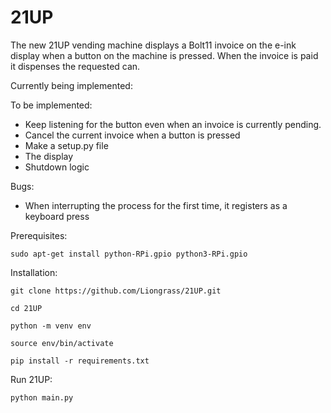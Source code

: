 # 21UP

The new 21UP vending machine displays a Bolt11 invoice on the e-ink display when a button on the machine is pressed. When the invoice is paid it dispenses the requested can.

Currently being implemented:

To be implemented:
- Keep listening for the button even when an invoice is currently pending.
- Cancel the current invoice when a button is pressed
- Make a setup.py file
- The display
- Shutdown logic

Bugs:
- When interrupting the process for the first time, it registers as a keyboard press

Prerequisites:

`sudo apt-get install python-RPi.gpio python3-RPi.gpio`

Installation:

`git clone https://github.com/Liongrass/21UP.git`

`cd 21UP`

`python -m venv env`

`source env/bin/activate`

`pip install -r requirements.txt`

Run 21UP:

`python main.py`
